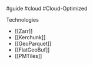 #guide #cloud #Cloud-Optimized 

Technologies
- [[Zarr]]
- [[Kerchunk]]
- [[GeoParquet]]
- [[FlatGeoBuf]]
- [[PMTiles]]
